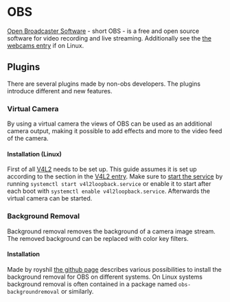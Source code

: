 # OBS

[Open Broadcaster Software](https://obsproject.com) - short OBS - is a free
and open source software for video recording and live streaming.
Additionally see the
[the webcams entry](/wiki/linux/webcams.md#configure-the-webcam) if on Linux.

## Plugins

There are several plugins made by non-obs developers.
The plugins introduce different and new features.

### Virtual Camera

By using a virtual camera the views of OBS can be used as an additional camera
output, making it possible to add effects and more to the video feed of the
camera.

#### Installation (Linux)

First of all [V4L2](./linux/v4l2.md) needs to be set up.
This guide assumes it is set up according to the section in the
[V4L2 entry](./linux/v4l2.md#v4l2loopback).
Make sure to
[start the service](/wiki/linux/systemd.md#startstopenabledisable-a-service) by
running `systemctl start v4l2loopback.service` or enable it to start after each
boot with `systemctl enable v4l2loopback.service`.
Afterwards the virtual camera can be started.

### Background Removal

Background removal removes the background of a camera image stream.
The removed background can be replaced with color key filters.

#### Installation

Made by royshil
[the github page](https://github.com/royshil/obs-backgroundremoval#linux)
describes various possibilities to install the background removal for OBS on
different systems.
On Linux systems background removal is often contained in a package named
`obs-backgroundremoval` or similarly.
